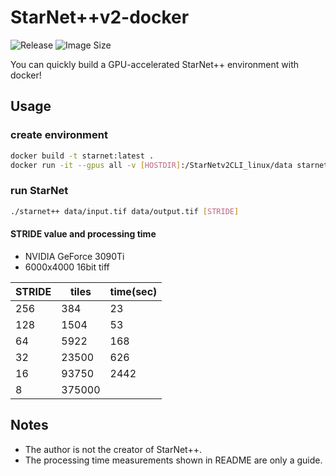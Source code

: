 # StarNet++v2-docker

![Release](https://img.shields.io/github/v/release/tskawada/starnet++v2-docker)
![Image Size](https://img.shields.io/docker/image-size/tskawada/starnet/latest)

You can quickly build a GPU-accelerated StarNet++ environment with docker!

## Usage
### create environment
```bash
docker build -t starnet:latest .
docker run -it --gpus all -v [HOSTDIR]:/StarNetv2CLI_linux/data starnet:latest bash
```

### run StarNet
```bash
./starnet++ data/input.tif data/output.tif [STRIDE]
```

#### STRIDE value and processing time
- NVIDIA GeForce 3090Ti  
- 6000x4000 16bit tiff  

| STRIDE |  tiles | time(sec) |  
| ------ | ------ | --------- |  
|  256   |    384 |      23   |  
|  128   |   1504 |      53   |  
|   64   |   5922 |     168   |  
|   32   |  23500 |     626   |  
|   16   |  93750 |    2442   |  
|    8   | 375000 |           |  

## Notes
- The author is not the creator of StarNet++.
- The processing time measurements shown in README are only a guide.